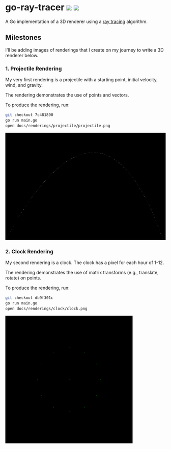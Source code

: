# go-ray-tracer <a href="https://godoc.org/github.com/austingebauer/go-ray-tracer" target="_blank"><img src="https://godoc.org/github.com/austingebauer/go-ray-tracer?status.png"/></a> <a href="https://goreportcard.com/report/github.com/austingebauer/go-ray-tracer" target="_blank"><img src="https://goreportcard.com/badge/github.com/austingebauer/go-ray-tracer"/></a>

A Go implementation of a 3D renderer using a 
[ray tracing](https://en.wikipedia.org/wiki/Ray_tracing_(graphics)#Algorithm_overview) algorithm.

## Milestones

I'll be adding images of renderings that I create on my journey to write a 3D renderer below.

### 1. Projectile Rendering

My very first rendering is a projectile with a starting point, initial velocity, wind, and gravity.

The rendering demonstrates the use of points and vectors.

To produce the rendering, run:
```bash
git checkout 7c481890
go run main.go
open docs/renderings/projectile/projectile.png
```

![Projectile Rendering](docs/renderings/projectile/projectile.png)

### 2. Clock Rendering

My second rendering is a clock. The clock has a pixel for each hour of 1-12. 

The rendering demonstrates the use of matrix transforms (e.g., translate, rotate) on points.

To produce the rendering, run:
```bash
git checkout db9f301c
go run main.go
open docs/renderings/clock/clock.png
```

![Projectile Rendering](docs/renderings/clock/clock.png)
